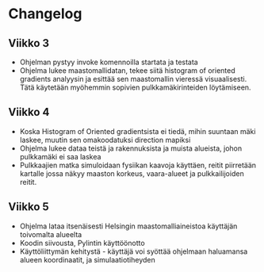 # Changelog

## Viikko 3

- Ohjelman pystyy invoke komennoilla startata ja testata
- Ohjelma lukee maastomallidatan, tekee siitä histogram of oriented gradients analyysin ja esittää sen maastomallin vieressä visuaalisesti. Tätä käytetään myöhemmin sopivien pulkkamäkirinteiden löytämiseen.

## Viikko 4
- Koska Histogram of Oriented gradientsista ei tiedä, mihin suuntaan mäki laskee, muutin sen omakoodatuksi direction mapiksi
- Ohjelma lukee dataa teistä ja rakennuksista ja muista alueista, johon pulkkamäki ei saa laskea
- Pulkkaajien matka simuloidaan fysiikan kaavoja käyttäen, reitit piirretään kartalle jossa näkyy maaston korkeus, vaara-alueet ja pulkkailijoiden reitit.

## Viikko 5
 - Ohjelma lataa itsenäisesti Helsingin maastomalliaineistoa käyttäjän toivomalta alueelta
 - Koodin siivousta, Pylintin käyttöönotto
 - Käyttöliittymän kehitystä - käyttäjä voi syöttää ohjelmaan haluamansa alueen koordinaatit, ja simulaatiotiheyden
